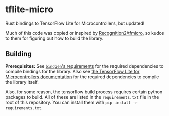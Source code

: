 # tflite-micro

Rust bindings to TensorFlow Lite for Microcontrollers, but updated!

Much of this code was copied or inspired by [Recognition2/tfmicro](https://github.com/Recognition2/tfmicro), so kudos to them for figuring out how to build the library.

## Building

**Prerequisites:** See [`bindgen`'s requirements](https://rust-lang.github.io/rust-bindgen/requirements.html) for the required dependencies to compile bindings for the library. Also see [the TensorFlow Lite for Microcontrollers documentation](https://www.tensorflow.org/lite/microcontrollers) for the required dependencies to compile the library itself.

Also, for some reason, the tensorflow build process requires certain python packages to build. All of these are listed in the `requirements.txt` file in the root of this repository. You can install them with `pip install -r requirements.txt`.
